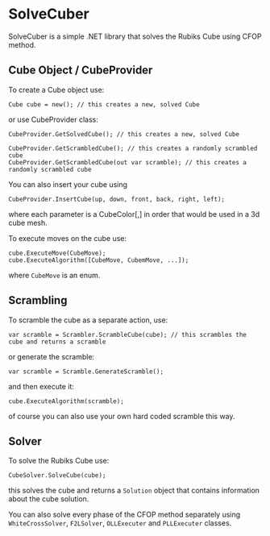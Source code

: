 # SolveCuber

SolveCuber is a simple .NET library that solves the Rubiks Cube using CFOP method.

## Cube Object / CubeProvider

To create a Cube object use:
~~~
Cube cube = new(); // this creates a new, solved Cube
~~~
or use CubeProvider class:
~~~
CubeProvider.GetSolvedCube(); // this creates a new, solved Cube

CubeProvider.GetScrambledCube(); // this creates a randomly scrambled cube
CubeProvider.GetScrambledCube(out var scramble); // this creates a randomly scrambled cube
~~~
You can also insert your cube using
~~~
CubeProvider.InsertCube(up, down, front, back, right, left);
~~~
where each parameter is a CubeColor[,] in order that would be used in a 3d cube mesh.

To execute moves on the cube use:
~~~
cube.ExecuteMove(CubeMove);
cube.ExecuteAlgorithm([CubeMove, CubemMove, ...]);
~~~
where `CubeMove` is an enum.

## Scrambling

To scramble the cube as a separate action, use:
~~~
var scramble = Scrambler.ScrambleCube(cube); // this scrambles the cube and returns a scramble
~~~
or generate the scramble:
~~~
var scramble = Scramble.GenerateScramble();
~~~
and then execute it:
~~~
cube.ExecuteAlgorithm(scramble);
~~~
of course you can also use your own hard coded scramble this way.

## Solver

To solve the Rubiks Cube use:
~~~
CubeSolver.SolveCube(cube);
~~~
this solves the cube and returns a `Solution` object that contains information about the cube solution.

You can also solve every phase of the CFOP method separately using `WhiteCrossSolver`, `F2LSolver`, `OLLExecuter` and `PLLExecuter` classes.
